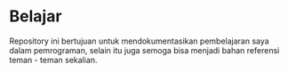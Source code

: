 # Belajar

Repository ini bertujuan untuk mendokumentasikan pembelajaran saya dalam pemrograman, selain itu juga semoga bisa menjadi bahan referensi teman - teman sekalian.
